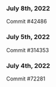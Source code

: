 ### July 8th, 2022

Commit #42486

### July 5th, 2022

Commit #314353


### July 4th, 2022

Commit #72281
